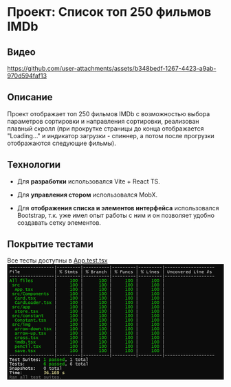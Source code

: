 # Проект: Список топ 250 фильмов IMDb

## Видео
https://github.com/user-attachments/assets/b348bedf-1267-4423-a9ab-970d594faf13

## Описание
Проект отображает топ 250 фильмов IMDb с возможностью выбора параметров сортировки и направления сортировки, реализован плавный скролл (при прокрутке страницы до конца отображается "Loading..." и индикатор загрузки - спиннер, а потом после прогрузки отображаются следующие фильмы).

## Технологии
- Для **разработки** использовался Vite + React TS.

- Для **управления стором** использовался MobX.

- Для **отображения списка и элементов интерфейса** использовался Bootstrap, т.к. уже имел опыт работы с ним и он позволяет удобно создавать сетку элементов.

## Покрытие тестами
Все тесты доступны в [App.test.tsx](src/App.test.tsx)
![alt text](image.png)